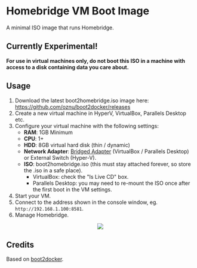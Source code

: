 # Homebridge VM Boot Image

A minimal ISO image that runs Homebridge. 

## Currently Experimental!

**For use in virtual machines only, do not boot this ISO in a machine with access to a disk containing data you care about.**

## Usage

1. Download the latest boot2homebridge.iso image here: https://github.com/oznu/boot2docker/releases
2. Create a new virtual machine in HyperV, VirtualBox, Parallels Desktop etc.
3. Configure your virtual machine with the following settings:
    * **RAM**: 1GB Minimum
    * **CPU**: 1+
    * **HDD**: 8GB virtual hard disk (thin / dynamic) 
    * **Network Adapter**: [Bridged Adapter](https://github.com/homebridge/homebridge/wiki/VirtualBox-and-Parallels-Desktop-VM-Network-Settings) (VirtualBox / Parallels Desktop) or External Switch (Hyper-V).
    * **ISO**: boot2homebridge.iso (this must stay attached forever, so store the .iso in a safe place).
        * VirtualBox: check the "Is Live CD" box.
        * Parallels Desktop: you may need to re-mount the ISO once after the first boot in the VM settings.
4. Start your VM.
5. Connect to the address shown in the console window, eg. `http://192.168.1.100:8581`.
6. Manage Homebridge.

<p align="center">
  <img src="https://user-images.githubusercontent.com/3979615/86241831-fb3a5e00-bbe6-11ea-8070-f3e6c2bf5ec6.png">
</p>

## Credits

Based on [boot2docker](https://github.com/boot2docker/boot2docker).
